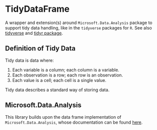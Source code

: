 # TidyDataFrame

A wrapper and extension(s) around `Microsoft.Data.Analysis` package to support tidy data handling, like in the `tidyverse` packages for `R`.
See also [tidyverse](https://www.tidyverse.org/) and [tidyr package](https://tidyr.tidyverse.org/).

## Definition of Tidy Data

Tidy data is data where:

1. Each variable is a column; each column is a variable.
2. Each observation is a row; each row is an observation.
3. Each value is a cell; each cell is a single value.

Tidy data describes a standard way of storing data.


## Microsoft.Data.Analysis

This library builds upon the data frame implementation of `Microsoft.Data.Analysis`, whose documentation can be found [here](https://learn.microsoft.com/en-us/dotnet/api/microsoft.data.analysis?view=ml-dotnet-preview).

